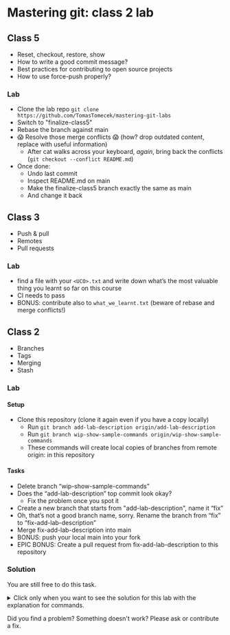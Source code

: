 # Mastering git: class 2 lab


## Class 5

* Reset, checkout, restore, show
* How to write a good commit message?
* Best practices for contributing to open source projects
* How to use force-push properly?

### Lab

* Clone the lab repo `git clone https://github.com/TomasTomecek/mastering-git-labs`
* Switch to "finalize-class5"
* Rebase the branch against main
* 😱 Resolve those merge conflicts 😱 (how? drop outdated content, replace with useful information)
  * After cat walks across your keyboard, *again*, bring back the conflicts (`git checkout --conflict README.md`)
* Once done:
  * Undo last commit
  * Inspect README.md on main
  * Make the finalize-class5 branch exactly the same as main
  * And change it back


## Class 3

* Push & pull
* Remotes
* Pull requests

### Lab

* find a file with your `<UCO>.txt` and write down what’s the most valuable thing you learnt so far on this course
* CI needs to pass
* BONUS: contribute also to `what_we_learnt.txt` (beware of rebase and merge conflicts!)


## Class 2

* Branches
* Tags
* Merging
* Stash

### Lab

#### Setup

* Clone this repository (clone it again even if you have a copy locally)
  * Run `git branch add-lab-description origin/add-lab-description`
  * Run `git branch wip-show-sample-commands origin/wip-show-sample-commands`
  * These commands will create local copies of branches from remote origin: in this repository

#### Tasks

* Delete branch “wip-show-sample-commands”
* Does the “add-lab-description” top commit look okay?
  * Fix the problem once you spot it
* Create a new branch that starts from "add-lab-description", name it “fix”
* Oh, that’s not a good branch name, sorry. Rename the branch from “fix” to “fix-add-lab-description”
* Merge fix-add-lab-description into main
* BONUS: push your local main into your fork
* EPIC BONUS: Create a pull request from fix-add-lab-description to this repository

### Solution

You are still free to do this task.

<details>
  <summary>Click only when you want to see the solution for this lab with the explanation for commands.</summary>

  1. Delete the branch: `git branch -D wip-show-sample-commands` (has to be `-D` since the branch is not merged).
  2. `git switch add-lab-description`, let's work on the "add-lab-description" branch.
  3. There is a typo in README.md, we can fix it easily: `workflowwwwwwwwwwwwwwwwwwwwww` → `workflow`.
  4. `git commit -a -m 'fix typo in readme'` - we want to preserve the original commit.
  5. `git switch -c fix`: instructions say to create this branch.
  6. Uhhhh, make your mind! 😄 `git branch -m fix fix-add-lab-description`
  7. `git switch main && git merge fix-add-lab-description`: merged, sweet!
  8. In order to push, we need to set up our fork remote, but let's do this properly:

   * `git remote rename origin upstream`: we want our for to be the default and the actual upstream repo to be named "upstream"
   * `git remote add origin git@github.com:$USERNAME/mastering-git-class2-lab`: now to set up our fork
   * `git fetch --all`: let's fetch all refs to be sure we set it up correctly

  9. Let's push to our fork's main to see our change: `git push origin main:main` (we are telling git to push our local branch `main` into our fork repository and name the branch `main` there: so basically put our new local commits from main into fork's main)
  10. The best practice is to create pull requests from dedicated branches, not main, so let's push again: `git push origin fix-add-lab-description:fix-add-lab-description`
  11. Time to create the PR!

</details>

Did you find a problem? Something doesn't work? Please ask or contribute a fix.
